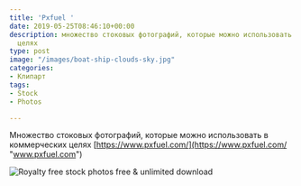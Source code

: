 ```yaml
---
title: 'Pxfuel '
date: 2019-05-25T08:46:10+00:00
description: множество стоковых фотографий, которые можно использовать в коммерческих
  целях
type: post
image: "/images/boat-ship-clouds-sky.jpg"
categories:
- Клипарт
tags:
- Stock
- Photos

---
```

Множество стоковых фотографий, которые можно использовать в коммерческих целях [https://www.pxfuel.com/](https://www.pxfuel.com/ "www.pxfuel.com")

![Royalty free stock photos free & unlimited download](/images/boat-ship-clouds-sky.jpg "Pxfuel ")